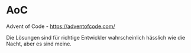 # AoC
Advent of Code - https://adventofcode.com/

Die Lösungen sind für richtige Entwickler wahrscheinlich hässlich wie die Nacht, aber es sind meine.
